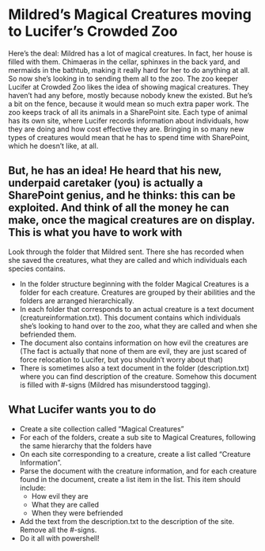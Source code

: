 Mildred’s Magical Creatures moving to Lucifer’s Crowded Zoo
===========================================================

Here’s the deal: Mildred has a lot of magical creatures. In fact, her house is filled with them. Chimaeras in the cellar, sphinxes in the back yard, and mermaids in the bathtub, making it really hard for her to do anything at all.
So now she’s looking in to sending them all to the zoo. The zoo keeper Lucifer at Crowded Zoo likes the idea of showing magical creatures. They haven’t had any before, mostly because nobody knew the existed. But he’s a bit on the fence, because it would mean so much extra paper work. The zoo keeps track of all its animals in a SharePoint site. Each type of animal has its own site, where Lucifer records information about individuals, how they are doing and how cost effective they are. Bringing in so many new types of creatures would mean that he has to spend time with SharePoint, which he doesn’t like, at all.  

But, he has an idea! He heard that his new, underpaid caretaker (you) is actually a SharePoint genius, and he thinks: this can be exploited. And think of all the money he can make, once the magical creatures are on display.
This is what you have to work with
--------------------------------
Look through the folder that Mildred sent. There she has recorded when she saved the creatures, what they are called and which individuals each species contains.

* In the folder structure beginning with the folder Magical Creatures is a folder for each creature. Creatures are grouped by their abilities and the folders are arranged hierarchically.
* In each folder that corresponds to an actual creature is a text document (creatureinformation.txt). This document contains which individuals she’s looking to hand over to the zoo, what they are called and when she befriended them.
* The document also contains information on how evil the creatures are (The fact is actually that none of them are evil, they are just scared of force relocation to Lucifer, but you shouldn’t worry about that)
* There is sometimes also a text document in the folder (description.txt) where you can find description of the creature. Somehow this document is filled with #-signs (Mildred has misunderstood tagging).

What Lucifer wants you to do
------------------------------
* Create a site collection called “Magical Creatures”
* For each of the folders, create a sub site to Magical Creatures, following the same hierarchy that the folders have
* On each site corresponding to a creature, create a list called “Creature Information”.
* Parse the document with the creature information, and for each creature found in the document, create a list item in the list. This item should include:
  * How evil they are
  * What they are called
  * When they were befriended
* Add the text from the description.txt to the description of the site. Remove all the #-signs.
* Do it all with powershell!
